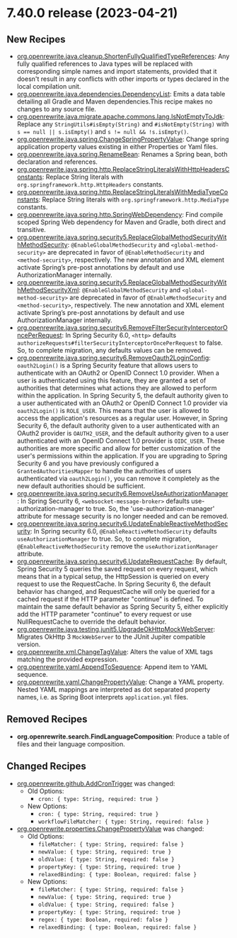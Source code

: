 # 7.40.0 release (2023-04-21)

## New Recipes
* [org.openrewrite.java.cleanup.ShortenFullyQualifiedTypeReferences](../../../recipes/java/cleanup/shortenfullyqualifiedtypereferences): Any fully qualified references to Java types will be replaced with corresponding simple names and import statements, provided that it doesn't result in any conflicts with other imports or types declared in the local compilation unit. 
* [org.openrewrite.java.dependencies.DependencyList](../../../recipes/java/dependencies/dependencylist): Emits a data table detailing all Gradle and Maven dependencies.This recipe makes no changes to any source file. 
* [org.openrewrite.java.migrate.apache.commons.lang.IsNotEmptyToJdk](../../../recipes/java/migrate/apache/commons/lang/isnotemptytojdk): Replace any `StringUtils#isEmpty(String)` and `#isNotEmpty(String)` with `s == null || s.isEmpty()` and `s != null && !s.isEmpty()`. 
* [org.openrewrite.java.spring.ChangeSpringPropertyValue](../../../recipes/java/spring/changespringpropertyvalue): Change spring application property values existing in either Properties or Yaml files. 
* [org.openrewrite.java.spring.RenameBean](../../../recipes/java/spring/renamebean): Renames a Spring bean, both declaration and references. 
* [org.openrewrite.java.spring.http.ReplaceStringLiteralsWithHttpHeadersConstants](../../../recipes/java/spring/http/replacestringliteralswithhttpheadersconstants): Replace String literals with `org.springframework.http.HttpHeaders` constants. 
* [org.openrewrite.java.spring.http.ReplaceStringLiteralsWithMediaTypeConstants](../../../recipes/java/spring/http/replacestringliteralswithmediatypeconstants): Replace String literals with `org.springframework.http.MediaType` constants. 
* [org.openrewrite.java.spring.http.SpringWebDependency](../../../recipes/java/spring/http/springwebdependency): Find compile scoped Spring Web dependency for Maven and Gradle, both direct and transitive. 
* [org.openrewrite.java.spring.security5.ReplaceGlobalMethodSecurityWithMethodSecurity](../../../recipes/java/spring/security5/replaceglobalmethodsecuritywithmethodsecurity): `@EnableGlobalMethodSecurity` and `<global-method-security>` are deprecated in favor of `@EnableMethodSecurity` and `<method-security>`, respectively. The new annotation and XML element activate Spring’s pre-post annotations by default and use AuthorizationManager internally. 
* [org.openrewrite.java.spring.security5.ReplaceGlobalMethodSecurityWithMethodSecurityXml](../../../recipes/java/spring/security5/replaceglobalmethodsecuritywithmethodsecurityxml): `@EnableGlobalMethodSecurity` and `<global-method-security>` are deprecated in favor of `@EnableMethodSecurity`  and `<method-security>`, respectively. The new annotation and XML element activate Spring’s pre-post annotations  by default and use AuthorizationManager internally. 
* [org.openrewrite.java.spring.security6.RemoveFilterSecurityInterceptorOncePerRequest](../../../recipes/java/spring/security6/removefiltersecurityinterceptoronceperrequest): In Spring Security 6.0, `<http>` defaults `authorizeRequests#filterSecurityInterceptorOncePerRequest` to false. So, to complete migration, any defaults values can be removed. 
* [org.openrewrite.java.spring.security6.RemoveOauth2LoginConfig](../../../recipes/java/spring/security6/removeoauth2loginconfig): `oauth2Login()` is a Spring Security feature that allows users to authenticate with an OAuth2 or OpenID Connect 1.0 provider. When a user is authenticated using this feature, they are granted a set of authorities that determines what actions they are allowed to perform within the application. In Spring Security 5, the default authority given to a user authenticated with an OAuth2 or OpenID Connect 1.0 provider via `oauth2Login()` is `ROLE_USER`. This means that the user is allowed to access the application's resources as a regular user. However, in Spring Security 6, the default authority given to a user authenticated with an OAuth2 provider is `OAUTH2_USER`, and the default authority given to a user authenticated with an OpenID Connect 1.0 provider is `OIDC_USER`. These authorities are more specific and allow for better customization of the user's permissions within the application. If you are upgrading to Spring Security 6 and you have previously configured a `GrantedAuthoritiesMapper` to handle the authorities of users authenticated via `oauth2Login()`, you can remove it completely as the new default authorities should be sufficient. 
* [org.openrewrite.java.spring.security6.RemoveUseAuthorizationManager](../../../recipes/java/spring/security6/removeuseauthorizationmanager): In Spring Security 6, `<websocket-message-broker>` defaults use-authorization-manager to true.  So, the 'use-authorization-manager' attribute for message security is no longer needed and can be removed. 
* [org.openrewrite.java.spring.security6.UpdateEnableReactiveMethodSecurity](../../../recipes/java/spring/security6/updateenablereactivemethodsecurity): In Spring security 6.0, `@EnableReactiveMethodSecurity` defaults `useAuthorizationManager` to true. So, to complete migration, `@EnableReactiveMethodSecurity` remove the `useAuthorizationManager` attribute. 
* [org.openrewrite.java.spring.security6.UpdateRequestCache](../../../recipes/java/spring/security6/updaterequestcache): By default, Spring Security 5 queries the saved request on every request, which means that in a typical setup, the HttpSession is queried on every request to use the RequestCache. In Spring Security 6, the default behavior has changed, and RequestCache will only be queried for a cached request if the HTTP parameter "continue" is defined. To maintain the same default behavior as Spring Security 5, either explicitly add the HTTP parameter "continue" to every request or use NullRequestCache to override the default behavior. 
* [org.openrewrite.java.testing.junit5.UpgradeOkHttpMockWebServer](../../../recipes/java/testing/junit5/upgradeokhttpmockwebserver): Migrates OkHttp 3 `MockWebServer` to the JUnit Jupiter compatible version. 
* [org.openrewrite.xml.ChangeTagValue](../../../recipes/xml/changetagvalue): Alters the value of XML tags matching the provided expression. 
* [org.openrewrite.yaml.AppendToSequence](../../../recipes/yaml/appendtosequence): Append item to YAML sequence. 
* [org.openrewrite.yaml.ChangePropertyValue](../../../recipes/yaml/changepropertyvalue): Change a YAML property. Nested YAML mappings are interpreted as dot separated property names, i.e.  as Spring Boot interprets `application.yml` files. 

## Removed Recipes
* **org.openrewrite.search.FindLanguageComposition**: Produce a table of files and their language composition. 

## Changed Recipes
* [org.openrewrite.github.AddCronTrigger](../../../recipes/github/addcrontrigger) was changed:
  * Old Options:
    * `cron: { type: String, required: true }`
  * New Options:
    * `cron: { type: String, required: true }`
    * `workflowFileMatcher: { type: String, required: false }`
* [org.openrewrite.properties.ChangePropertyValue](../../../recipes/properties/changepropertyvalue) was changed:
  * Old Options:
    * `fileMatcher: { type: String, required: false }`
    * `newValue: { type: String, required: true }`
    * `oldValue: { type: String, required: false }`
    * `propertyKey: { type: String, required: true }`
    * `relaxedBinding: { type: Boolean, required: false }`
  * New Options:
    * `fileMatcher: { type: String, required: false }`
    * `newValue: { type: String, required: true }`
    * `oldValue: { type: String, required: false }`
    * `propertyKey: { type: String, required: true }`
    * `regex: { type: Boolean, required: false }`
    * `relaxedBinding: { type: Boolean, required: false }`